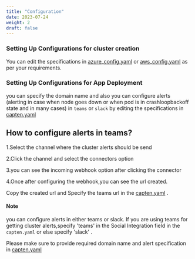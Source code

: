 ```yaml
---
title: "Configuration"
date: 2023-07-24
weight: 2
draft: false
---
```


### Setting Up Configurations for cluster creation

You can edit the specifications in [azure_config.yaml](https://github.com/intelops/capten/blob/main/config/azure_config.yaml) or [aws_config.yaml](https://github.com/intelops/capten/blob/main/config/aws_config.yaml) as per your requirements.



### Setting Up Configurations for App Deployment

you can specify the domain name and  also you can configure alerts (alerting in case when node goes down or when pod is in crashloopbackoff state and in many cases) in `teams` or `slack` by editing the specifications in [capten.yaml](https://github.com/intelops/capten/blob/main/config/capten.yaml)


## How to configure alerts in teams?

1.Select the channel where the cluster alerts should be send

2.Click the channel and select the connectors option

3.you can see the incoming webhook option after clicking the connector

4.Once after configuring the webhook,you can see the url created.


Copy the created url and Specify the teams url in the [capten.yaml](https://github.com/intelops/capten/blob/main/config/capten.yaml) .


#### Note
you can configure alerts in either teams or slack. If you are using teams for getting cluster alerts,specify 'teams' in the  Social Integration field in the `capten.yaml` or else specify 'slack' .

Please make sure to provide required domain name and alert specification in [capten.yaml](https://github.com/intelops/capten/blob/main/config/capten.yaml)

